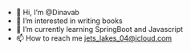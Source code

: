 - 👋 Hi, I’m @Dinavab
- 👀 I’m interested in writing books
- 🌱 I’m currently learning SpringBoot and Javascript
- 📫 How to reach me jets_lakes_04@icloud.com

<!---
Dinavab/Dinavab is a ✨ special ✨ repository because its `README.md` (this file) appears on your GitHub profile.
You can click the Preview link to take a look at your changes.
--->
